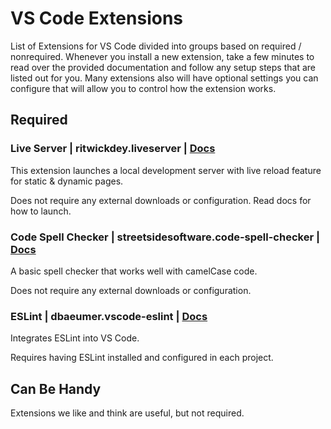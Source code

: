 # VS Code Extensions

List of Extensions for VS Code divided into groups based on required / nonrequired. Whenever you install a new extension, take a few minutes to read over the provided documentation and follow any setup steps that are listed out for you. Many extensions also will have optional settings you can configure that will allow you to control how the extension works. 

## Required

### **Live Server** | ritwickdey.liveserver | [Docs](https://github.com/ritwickdey/vscode-live-server/blob/master/README.md)
This extension launches a local development server with live reload feature for static & dynamic pages.

Does not  require any external downloads or configuration. Read docs for how to launch.

### Code Spell Checker | streetsidesoftware.code-spell-checker | [Docs](https://github.com/Jason-Rev/vscode-spell-checker)

A basic spell checker that works well with camelCase code.

Does not  require any external downloads or configuration.

### ESLint | dbaeumer.vscode-eslint | [Docs](https://github.com/Microsoft/vscode-eslint/blob/master/README.md)

Integrates ESLint into VS Code.

Requires having ESLint installed and configured in each project.


## Can Be Handy
Extensions we like and think are useful, but not required.

